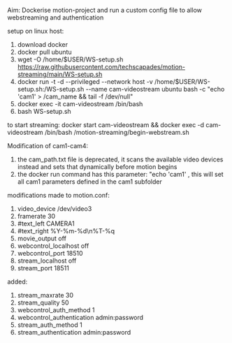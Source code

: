 Aim: Dockerise motion-project and run a custom config file to allow webstreaming and authentication

setup on linux host:
1. download docker
2. docker pull ubuntu
3. wget -O /home/$USER/WS-setup.sh https://raw.githubusercontent.com/techscapades/motion-streaming/main/WS-setup.sh
4. docker run -t -d --privileged --network host -v /home/$USER/WS-setup.sh:/WS-setup.sh --name cam-videostream ubuntu bash -c "echo 'cam1' > /cam_name && tail -f /dev/null"
5. docker exec -it cam-videostream /bin/bash
6. bash WS-setup.sh

to start streaming:
docker start cam-videostream && docker exec -d cam-videostream /bin/bash /motion-streaming/begin-webstream.sh

Modification of cam1-cam4:
1. the cam_path.txt file is deprecated, it scans the available video devices instead and sets that dynamically before motion begins
2. the docker run command has this parameter: "echo 'cam1' , this will set all cam1 parameters defined in the cam1 subfolder 

modifications made to motion.conf:
1. video_device /dev/video3
2. framerate 30
3. #text_left CAMERA1
4. #text_right %Y-%m-%d\n%T-%q
5. movie_output off
6. webcontrol_localhost off
7. webcontrol_port 18510
8. stream_localhost off
9. stream_port 18511

added:

1. stream_maxrate 30
2. stream_quality 50
3. webcontrol_auth_method 1
4. webcontrol_authentication admin:password
5. stream_auth_method 1
6. stream_authentication admin:password

